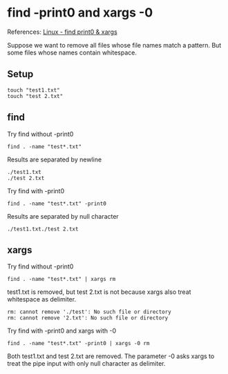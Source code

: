 # find -print0 and xargs -0

References: [Linux - find print0 & xargs
](https://davidlu1001.github.io/2016/02/20/Linux-find-print0-xargs/)

Suppose we want to remove all files whose file names match a pattern. But some files whose names contain whitespace.

## Setup

```shell
touch "test1.txt"
touch "test 2.txt"
```

## find

Try find without -print0

```shell
find . -name "test*.txt"
```

Results are separated by newline

```shell
./test1.txt
./test 2.txt
```

Try find with -print0

```shell
find . -name "test*.txt" -print0
```

Results are separated by null character

```shell
./test1.txt./test 2.txt
```

## xargs

Try find without -print0

```shell
find . -name "test*.txt" | xargs rm
```

test1.txt is removed, but test 2.txt is not because xargs also treat whitespace as delimiter.

```shell
rm: cannot remove './test': No such file or directory
rm: cannot remove '2.txt': No such file or directory
```

Try find with -print0 and xargs with -0

```shell
find . -name "test*.txt" -print0 | xargs -0 rm
```

Both test1.txt and test 2.txt are removed. The parameter -0 asks xargs to treat the pipe input with only null character as delimiter.
